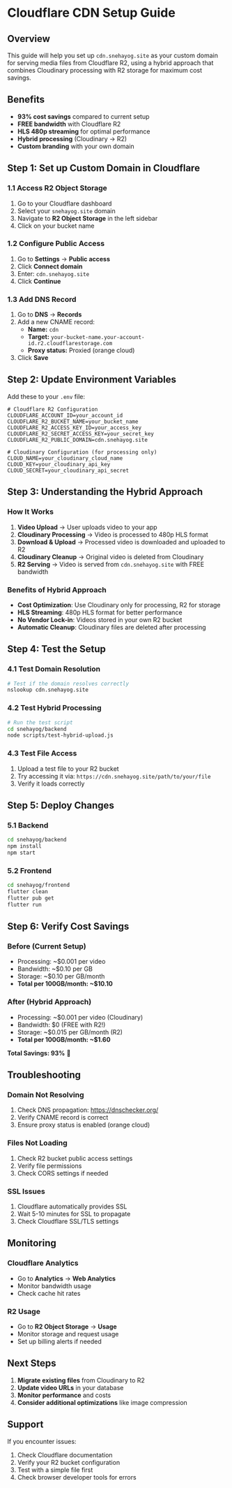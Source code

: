 # Cloudflare CDN Setup Guide

## Overview
This guide will help you set up `cdn.snehayog.site` as your custom domain for serving media files from Cloudflare R2, using a hybrid approach that combines Cloudinary processing with R2 storage for maximum cost savings.

## Benefits
- **93% cost savings** compared to current setup
- **FREE bandwidth** with Cloudflare R2
- **HLS 480p streaming** for optimal performance
- **Hybrid processing** (Cloudinary → R2)
- **Custom branding** with your own domain

## Step 1: Set up Custom Domain in Cloudflare

### 1.1 Access R2 Object Storage
1. Go to your Cloudflare dashboard
2. Select your `snehayog.site` domain
3. Navigate to **R2 Object Storage** in the left sidebar
4. Click on your bucket name

### 1.2 Configure Public Access
1. Go to **Settings** → **Public access**
2. Click **Connect domain**
3. Enter: `cdn.snehayog.site`
4. Click **Continue**

### 1.3 Add DNS Record
1. Go to **DNS** → **Records**
2. Add a new CNAME record:
   - **Name:** `cdn`
   - **Target:** `your-bucket-name.your-account-id.r2.cloudflarestorage.com`
   - **Proxy status:** Proxied (orange cloud)
3. Click **Save**

## Step 2: Update Environment Variables

Add these to your `.env` file:

```env
# Cloudflare R2 Configuration
CLOUDFLARE_ACCOUNT_ID=your_account_id
CLOUDFLARE_R2_BUCKET_NAME=your_bucket_name
CLOUDFLARE_R2_ACCESS_KEY_ID=your_access_key
CLOUDFLARE_R2_SECRET_ACCESS_KEY=your_secret_key
CLOUDFLARE_R2_PUBLIC_DOMAIN=cdn.snehayog.site

# Cloudinary Configuration (for processing only)
CLOUD_NAME=your_cloudinary_cloud_name
CLOUD_KEY=your_cloudinary_api_key
CLOUD_SECRET=your_cloudinary_api_secret
```

## Step 3: Understanding the Hybrid Approach

### How It Works
1. **Video Upload** → User uploads video to your app
2. **Cloudinary Processing** → Video is processed to 480p HLS format
3. **Download & Upload** → Processed video is downloaded and uploaded to R2
4. **Cloudinary Cleanup** → Original video is deleted from Cloudinary
5. **R2 Serving** → Video is served from `cdn.snehayog.site` with FREE bandwidth

### Benefits of Hybrid Approach
- **Cost Optimization**: Use Cloudinary only for processing, R2 for storage
- **HLS Streaming**: 480p HLS format for better performance
- **No Vendor Lock-in**: Videos stored in your own R2 bucket
- **Automatic Cleanup**: Cloudinary files are deleted after processing

## Step 4: Test the Setup

### 4.1 Test Domain Resolution
```bash
# Test if the domain resolves correctly
nslookup cdn.snehayog.site
```

### 4.2 Test Hybrid Processing
```bash
# Run the test script
cd snehayog/backend
node scripts/test-hybrid-upload.js
```

### 4.3 Test File Access
1. Upload a test file to your R2 bucket
2. Try accessing it via: `https://cdn.snehayog.site/path/to/your/file`
3. Verify it loads correctly

## Step 5: Deploy Changes

### 5.1 Backend
```bash
cd snehayog/backend
npm install
npm start
```

### 5.2 Frontend
```bash
cd snehayog/frontend
flutter clean
flutter pub get
flutter run
```

## Step 6: Verify Cost Savings

### Before (Current Setup)
- Processing: ~$0.001 per video
- Bandwidth: ~$0.10 per GB
- Storage: ~$0.10 per GB/month
- **Total per 100GB/month: ~$10.10**

### After (Hybrid Approach)
- Processing: ~$0.001 per video (Cloudinary)
- Bandwidth: $0 (FREE with R2!)
- Storage: ~$0.015 per GB/month (R2)
- **Total per 100GB/month: ~$1.60**

**Total Savings: 93%** 🎉

## Troubleshooting

### Domain Not Resolving
1. Check DNS propagation: https://dnschecker.org/
2. Verify CNAME record is correct
3. Ensure proxy status is enabled (orange cloud)

### Files Not Loading
1. Check R2 bucket public access settings
2. Verify file permissions
3. Check CORS settings if needed

### SSL Issues
1. Cloudflare automatically provides SSL
2. Wait 5-10 minutes for SSL to propagate
3. Check Cloudflare SSL/TLS settings

## Monitoring

### Cloudflare Analytics
- Go to **Analytics** → **Web Analytics**
- Monitor bandwidth usage
- Check cache hit rates

### R2 Usage
- Go to **R2 Object Storage** → **Usage**
- Monitor storage and request usage
- Set up billing alerts if needed

## Next Steps

1. **Migrate existing files** from Cloudinary to R2
2. **Update video URLs** in your database
3. **Monitor performance** and costs
4. **Consider additional optimizations** like image compression

## Support

If you encounter issues:
1. Check Cloudflare documentation
2. Verify your R2 bucket configuration
3. Test with a simple file first
4. Check browser developer tools for errors
